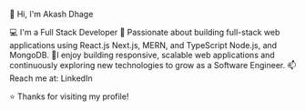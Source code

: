 👋 Hi, I'm Akash Dhage

💻 I'm a Full Stack Developer 🌟 Passionate about building full-stack web applications using React.js Next.js, MERN, and TypeScript Node.js, and MongoDB.
🌱I enjoy building responsive, scalable web applications and continuously exploring new technologies to grow as a Software Engineer. 📫 Reach me at: LinkedIn

⭐ Thanks for visiting my profile!
